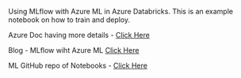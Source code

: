 Using MLflow with Azure ML in Azure Databricks.  This is an example notebook on how to train and deploy.

Azure Doc having more details - <a href="https://docs.microsoft.com/en-us/azure/machine-learning/service/how-to-use-mlflow" target="_blank">Click Here</a>


Blog - MLflow wiht Azure ML
<a href="https://azure.microsoft.com/en-us/blog/make-your-data-science-workflow-efficient-and-reproducible-with-mlflow/" target="_blank">Click Here</a>

ML GitHub repo of Notebooks - <a href="https://github.com/Azure/MachineLearningNotebooks/tree/master/how-to-use-azureml/using-mlflow" target="_blank">Click Here</a>
